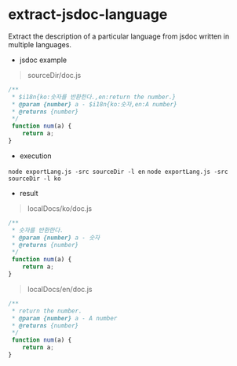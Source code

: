 # extract-jsdoc-language
Extract the description of a particular language from jsdoc written in multiple languages.


- jsdoc example

> sourceDir/doc.js
```js
/**
 * $i18n{ko:숫자를 반환한다.,en:return the number.}
 * @param {number} a - $i18n{ko:숫자,en:A number}
 * @returns {number}
 */
 function num(a) {
    return a;
}
```



- execution

`node exportLang.js -src sourceDir -l en`
`node exportLang.js -src sourceDir -l ko`



- result
> localDocs/ko/doc.js
    
```js
/**
 * 숫자를 반환한다.
 * @param {number} a - 숫자
 * @returns {number}
 */
 function num(a) {
    return a;
}
```
> localDocs/en/doc.js
    
```js
/**
 * return the number.
 * @param {number} a - A number
 * @returns {number}
 */
 function num(a) {
    return a;
}
```
